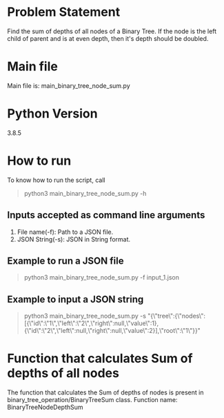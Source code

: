 # Problem Statement
Find the sum of depths of all nodes of a Binary Tree.
If the node is the left child of parent and is at even depth, then it's depth should be doubled.

# Main file
Main file is: main_binary_tree_node_sum.py

# Python Version
3.8.5

# How to run
To know how to run the script, call
> python3 main_binary_tree_node_sum.py -h

## Inputs accepted as command line arguments
1. File name(-f): Path to a JSON file.
2. JSON String(-s): JSON in String format.

## Example to run a JSON file
> python3 main_binary_tree_node_sum.py -f input_1.json

## Example to input a JSON string
>python3 main_binary_tree_node_sum.py -s "{\\"tree\\":{\\"nodes\\":[{\\"id\\":\\"1\\",\\"left\\":\\"2\\",\\"right\\":null,\\"value\\":1},{\\"id\\":\\"2\\",\\"left\\":null,\\"right\\":null,\\"value\\":2}],\\"root\\":\\"1\\"}}"

# Function that calculates Sum of depths of all nodes
The function that calculates the Sum of depths of nodes is present in binary_tree_operation/BinaryTreeSum class.
Function name: BinaryTreeNodeDepthSum
